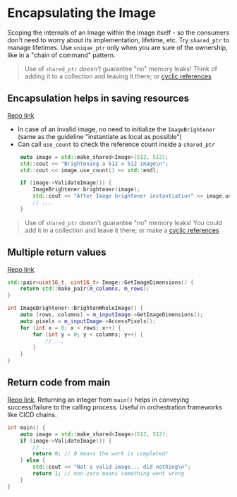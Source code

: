 # Encapsulating the Image

Scoping the internals of an Image within the Image itself - so the consumers don't need to worry about its implementation, lifetime, etc. Try `shared_ptr` to manage lifetimes. Use `unique_ptr` only when you are sure of the ownership, like in a "chain of command" pattern.

>Use of `shared_ptr` _doesn't_ guarantee "no" memory leaks! Think of adding it to a collection and leaving it there; or [cyclic references](https://stackoverflow.com/questions/27085782/how-to-break-shared-ptr-cyclic-reference-using-weak-ptr)

## Encapsulation helps in saving resources

[Repo link](https://github.com/clean-code-personal/image-encapsulation-anantharamansekar)
- In case of an invalid image, no need to initialize the `ImageBrightener` (same as the guideline "instantiate as local as possible")
- Can call `use_count` to check the reference count inside a `shared_ptr`

```cpp
	auto image = std::make_shared<Image>(512, 512);
	std::cout << "Brightening a 512 x 512 image\n";
	std::cout << image.use_count() << std::endl;

	if (image->ValidateImage()) {
		ImageBrightener brightener(image);
		std::cout << "After Image brightener instantiation" << image.use_count() << std::endl;
        // ...
    }
```

>Use of `shared_ptr` doesn't guarantee "no" memory leaks! You could add it in a collection and leave it there; or make a [cyclic references](https://stackoverflow.com/questions/27085782/how-to-break-shared-ptr-cyclic-reference-using-weak-ptr)

## Multiple return values

[Repo link](https://github.com/clean-code-personal/image-encapsulation-devdatt-ka)

```cpp
std::pair<uint16_t, uint16_t> Image::GetImageDimensions() {
    return std::make_pair(m_columns, m_rows);
}

int ImageBrightener::BrightenWholeImage() {
	auto [rows, columns] = m_inputImage->GetImageDimensions();
	auto pixels = m_inputImage->AccessPixels();
	for (int x = 0; x < rows; x++) {
		for (int y = 0; y < columns; y++) {
            // ...
        }
    }
}
```

## Return code from main

[Repo link](https://github.com/clean-code-personal/image-encapsulation-PN-Aditya). Returning an integer from `main()` helps in conveying success/failure to the calling process.
Useful in orchestration frameworks like CICD chains.

```cpp
int main() {
    auto image = std::make_shared<Image>(512, 512);
    if (image->ValidateImage()) {
        // ...
        return 0; // 0 means the work is completed!
    } else {
        std::cout << "Not a valid image... did nothing\n";
        return 1; // non-zero means something went wrong
    }
}
```
